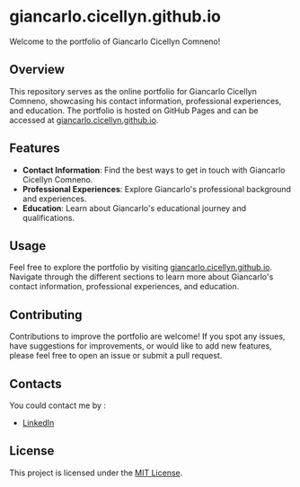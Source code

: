 # giancarlo.cicellyn.github.io

Welcome to the portfolio of Giancarlo Cicellyn Comneno!

## Overview

This repository serves as the online portfolio for Giancarlo Cicellyn Comneno, showcasing his contact information, professional experiences, and education. The portfolio is hosted on GitHub Pages and can be accessed at [giancarlo.cicellyn.github.io](https://giancarlo.cicellyn.github.io).

## Features

- **Contact Information**: Find the best ways to get in touch with Giancarlo Cicellyn Comneno.
- **Professional Experiences**: Explore Giancarlo's professional background and experiences.
- **Education**: Learn about Giancarlo's educational journey and qualifications.

## Usage

Feel free to explore the portfolio by visiting [giancarlo.cicellyn.github.io](https://giancarlo.cicellyn.github.io). Navigate through the different sections to learn more about Giancarlo's contact information, professional experiences, and education.

## Contributing

Contributions to improve the portfolio are welcome! If you spot any issues, have suggestions for improvements, or would like to add new features, please feel free to open an issue or submit a pull request.

## Contacts

You could contact me by :

- <i class="fab fa-linkedin"></i> [LinkedIn](https://www.linkedin.com/in/giancarlo-cicellyn-comneno-970697276/)

## License

This project is licensed under the [MIT License](LICENSE).
